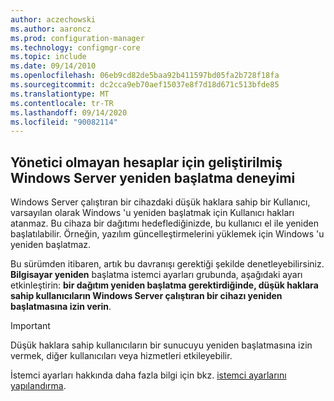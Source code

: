 ```yaml
---
author: aczechowski
ms.author: aaroncz
ms.prod: configuration-manager
ms.technology: configmgr-core
ms.topic: include
ms.date: 09/14/2010
ms.openlocfilehash: 06eb9cd82de5baa92b411597bd05fa2b728f18fa
ms.sourcegitcommit: dc2cca9eb70aef15037e8f7d18d671c513bfde85
ms.translationtype: MT
ms.contentlocale: tr-TR
ms.lasthandoff: 09/14/2020
ms.locfileid: "90082114"
---
```

## <a name="improved-windows-server-restart-experience-for-non-administrator-accounts"></a><a name="bkmk_server"></a> Yönetici olmayan hesaplar için geliştirilmiş Windows Server yeniden başlatma deneyimi

<!--7821529-->

Windows Server çalıştıran bir cihazdaki düşük haklara sahip bir Kullanıcı, varsayılan olarak Windows 'u yeniden başlatmak için Kullanıcı hakları atanmaz. Bu cihaza bir dağıtımı hedeflediğinizde, bu kullanıcı el ile yeniden başlatılabilir. Örneğin, yazılım güncelleştirmelerini yüklemek için Windows 'u yeniden başlatmaz.

Bu sürümden itibaren, artık bu davranışı gerektiği şekilde denetleyebilirsiniz. **Bilgisayar yeniden** başlatma istemci ayarları grubunda, aşağıdaki ayarı etkinleştirin: **bir dağıtım yeniden başlatma gerektirdiğinde, düşük haklara sahip kullanıcıların Windows Server çalıştıran bir cihazı yeniden başlatmasına izin verin**.

> [!IMPORTANT]
> Düşük haklara sahip kullanıcıların bir sunucuyu yeniden başlatmasına izin vermek, diğer kullanıcıları veya hizmetleri etkileyebilir.

İstemci ayarları hakkında daha fazla bilgi için bkz. [istemci ayarlarını yapılandırma](../../../../clients/deploy/configure-client-settings.md).
